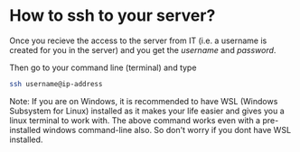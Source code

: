 # How to ssh to your server?

Once you recieve the access to the server from IT (i.e. a username is created for you in the server) and you get the *username* and *password*. 

Then go to your command line (terminal) and type
```sh
ssh username@ip-address
```

Note: If you are on Windows, it is recommended to have WSL (Windows Subsystem for Linux) installed as it makes your life easier and gives you a linux terminal to work with. The above command works even with a pre-installed windows command-line also. So don't worry if you dont have WSL installed.
